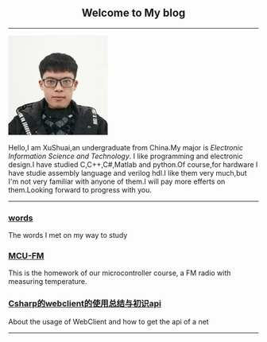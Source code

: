 ## <center>Welcome to My blog</center>
---

![me](assets/images/profile.png)

Hello,I am XuShuai,an undergraduate from China.My major is _Electronic Information Science and Technology_.
I like programming and electronic design.I have studied C,C++,C#,Matlab and python.Of course,for hardware I have studie 
assembly language and verilog hdl.I like them very much,but I'm not very familiar with anyone of them.I will pay more efferts
on them.Looking forward to progress with you.

---

### [words](word.md)
The words I met on my way to study
### [MCU-FM](MCU-FM.md)
This is the homework of our microcontroller course, a FM radio with measuring temperature.
### [Csharp的webclient的使用总结与初识api](Csharp_webclient_and_geting_api.md)
About the usage of WebClient and how to get the api of a net

---

